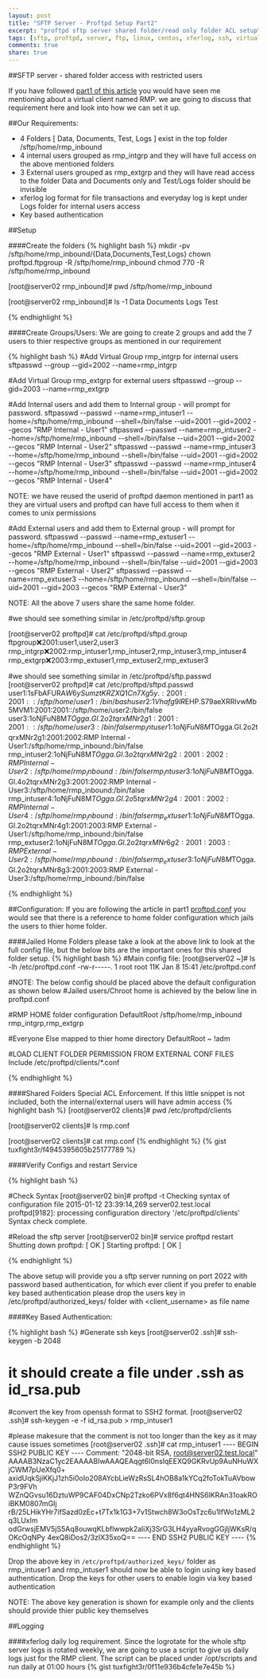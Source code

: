 ```yaml
---
layout: post
title: "SFTP Server - Proftpd Setup Part2"
excerpt: "proftpd sftp server shared folder/read only folder ACL setup"
tags: [sftp, proftpd, server, ftp, linux, centos, xferlog, ssh, virtual users ]
comments: true
share: true
---
```


##SFTP server - shared folder access with restricted users

If you have followed [part1 of this
article](http://www.primoitsolutions.uk/proftpd-sftp-server-part1/) you would have seen me mentioning about a virtual client named RMP. we are going to discuss that requirement here and look into how we can set it up.

##Our Requirements:
 - 4 Folders [ Data, Documents, Test, Logs ] exist in the top folder /sftp/home/rmp_inbound 
 - 4 internal users grouped as rmp_intgrp and they will have full access on the above mentioned folders
 - 3 External users grouped as rmp_extgrp and they will have read access to the folder Data and Documents only and Test/Logs folder should be invisible
 - xferlog log format for file transactions and everyday log is kept under Logs folder for internal users access
 - Key based authentication

##Setup

####Create the folders
{% highlight bash %}
mkdir -pv /sftp/home/rmp_inbound/{Data,Documents,Test,Logs}
chown proftpd.ftpgroup -R /sftp/home/rmp_inbound
chmod 770 -R /sftp/home/rmp_inbound

[root@server02 rmp_inbound]# pwd
/sftp/home/rmp_inbound

[root@server02 rmp_inbound]# ls -1
Data
Documents
Logs
Test

{% endhighlight %}

####Create Groups/Users:
We are going to create 2 groups and add the 7 users to thier respective groups as mentioned in our requirement

{% highlight bash %}
#Add Virtual Group rmp_intgrp for internal users
sftpasswd --group --gid=2002 --name=rmp_intgrp

#Add Virtual Group rmp_extgrp for external users
sftpasswd --group --gid=2003 --name=rmp_extgrp

#Add Internal users and add them to Internal group - will prompt for password.
sftpasswd --passwd --name=rmp_intuser1 --home=/sftp/home/rmp_inbound --shell=/bin/false --uid=2001 --gid=2002 --gecos "RMP Internal - User1"
sftpasswd --passwd --name=rmp_intuser2 --home=/sftp/home/rmp_inbound --shell=/bin/false --uid=2001 --gid=2002 --gecos "RMP Internal - User2"
sftpasswd --passwd --name=rmp_intuser3 --home=/sftp/home/rmp_inbound --shell=/bin/false --uid=2001 --gid=2002 --gecos "RMP Internal - User3"
sftpasswd --passwd --name=rmp_intuser4 --home=/sftp/home/rmp_inbound --shell=/bin/false --uid=2001 --gid=2002 --gecos "RMP Internal - User4"

NOTE: we have reused the userid of proftpd daemon mentioned in part1 as they are virtual users and proftpd can have full access to them when it comes to unix permissions

#Add External users and add them to External group - will prompt for password.
sftpasswd --passwd --name=rmp_extuser1 --home=/sftp/home/rmp_inbound --shell=/bin/false --uid=2001 --gid=2003 --gecos "RMP External - User1"
sftpasswd --passwd --name=rmp_extuser2 --home=/sftp/home/rmp_inbound --shell=/bin/false --uid=2001 --gid=2003 --gecos "RMP External - User2"
sftpasswd --passwd --name=rmp_extuser3 --home=/sftp/home/rmp_inbound --shell=/bin/false --uid=2001 --gid=2003 --gecos "RMP External - User3"

NOTE: All the above 7 users share the same home folder.

#we should see something similar in /etc/proftpd/sftp.group

[root@server02 proftpd]# cat /etc/proftpd/sftpd.group
ftpgroup:x:2001:user1,user2,user3
rmp_intgrp:x:2002:rmp_intuser1,rmp_intuser2,rmp_intuser3,rmp_intuser4
rmp_extgrp:x:2003:rmp_extuser1,rmp_extuser2,rmp_extuser3

#we should see something similar in /etc/proftpd/sftp.passwd
[root@server02 proftpd]# cat /etc/proftpd/sftpd.passwd
user1:$1$sFbAFURA$W6ySumztKRZXQ1Cn7Xg5y.:2001:2001::/sftp/home/user1:/bin/bash
user2:$1$Vhafg9lR$EHP.S79aeXRRlvwMb5MVM1:2001:2001::/sftp/home/user2:/bin/false
user3:$1$oNjFuN8M$TOgga.Gl.2o2tqrxMNr2g1:2001:2001::/sftp/home/user3:/bin/false
rmp_intuser1:$1$oNjFuN8M$TOgga.Gl.2o2tqrxMNr2g1:2001:2002:RMP Internal - User1:/sftp/home/rmp_inbound:/bin/false
rmp_intuser2:$1$oNjFuN8M$TOgga.Gl.3o2tqrxMNr2g2:2001:2002:RMP Internal - User2:/sftp/home/rmp_inbound:/bin/false
rmp_intuser3:$1$oNjFuN8M$TOgga.Gl.4o2tqrxMNr2g3:2001:2002:RMP Internal - User3:/sftp/home/rmp_inbound:/bin/false
rmp_intuser4:$1$oNjFuN8M$TOgga.Gl.2o5tqrxMNr2g4:2001:2002:RMP Internal - User4:/sftp/home/rmp_inbound:/bin/false
rmp_extuser1:$1$oNjFuN8M$TOgga.Gl.2o2tqrxMNr4g1:2001:2003:RMP External - User1:/sftp/home/rmp_inbound:/bin/false
rmp_extuser2:$1$oNjFuN8M$TOgga.Gl.2o2tqrxMNr6g2:2001:2003:RMP External - User2:/sftp/home/rmp_inbound:/bin/false
rmp_extuser3:$1$oNjFuN8M$TOgga.Gl.2o2tqrxMNr8g3:2001:2003:RMP External - User3:/sftp/home/rmp_inbound:/bin/false

{% endhighlight %}

##Configuration:
If you are following the article in part1 [proftpd.conf](https://gist.githubusercontent.com/tuxfight3r/b62dc3351732615f9e86/raw/proftpd.conf) you would see that there is a reference to home folder configuration which jails the users to thier home folder.

####Jailed Home Folders
please take a look at the above link to look at the full config file, but the below bits are the important ones for this shared folder setup.
{% highlight bash %}
#Main config file:
[root@server02 ~]# ls -lh /etc/proftpd.conf
-rw-r-----. 1 root root 11K Jan  8 15:41 /etc/proftpd.conf

#NOTE: The below config should be placed above the default configuration as shown below
#Jailed users/Chroot home is achieved by the below line in proftpd.conf

#RMP HOME folder configuration
DefaultRoot        /sftp/home/rmp_inbound rmp_intgrp,rmp_extgrp

#Everyone Else mapped to thier home directory
DefaultRoot        ~ !adm


#LOAD CLIENT FOLDER PERMISSION FROM EXTERNAL CONF FILES
Include /etc/proftpd/clients/*.conf

{% endhighlight %}


####Shared Folders Special ACL Enforcement.
If this little snippet is not included, both the internal/external users will have admin access
{% highlight bash %}
[root@server02 clients]# pwd
/etc/proftpd/clients

[root@server02 clients]# ls
rmp.conf

[root@server02 clients]# cat rmp.conf
{% endhighlight %}
{% gist tuxfight3r/f4945395605b25177789 %}

####Verify Configs and restart Service

{% highlight bash %}

#Check Syntax
[root@server02 bin]# proftpd -t
Checking syntax of configuration file
2015-01-12 23:39:14,269 server02.test.local proftpd[9182]: processing configuration directory '/etc/proftpd/clients'
Syntax check complete.

#Reload the sftp server
[root@server02 bin]# service proftpd restart
Shutting down proftpd:                                     [  OK  ]
Starting proftpd:                                          [  OK  ]

{% endhighlight %}

The above setup will provide you a sftp server running on port 2022 with password based authentication, for which ever client if you prefer to enable key based authentication please drop the users key in /etc/proftpd/authorized_keys/ folder with <client_username> as file name

####Key Based Authentication:

{% highlight bash %}
#Generate ssh keys 
[root@server02 .ssh]# ssh-keygen -b 2048
# it should create a file under .ssh as id_rsa.pub

#convert the key from openssh format to SSH2 format.
[root@server02 .ssh]# ssh-keygen -e -f id_rsa.pub > rmp_intuser1

#please makesure that the comment is not too longer than the key as it may cause issues sometimes
[root@server02 .ssh]# cat rmp_intuser1
---- BEGIN SSH2 PUBLIC KEY ----
Comment: "2048-bit RSA, root@server02.test.local"
AAAAB3NzaC1yc2EAAAABIwAAAQEAqgt6I0nsIqEEXQ9GKRvUp9AuNHuWXjCWM7pUeXfq0+
axidUqkSjiKKjJ1zh5i0oIo208AYcbLieWzRsSL4hOB8a1kYCq2foTokTuAVbowP3r9FVh
WZnQGvsu16DztuWP9CAF04DxCNp2Tzko6PVx8f6qt4HNS6lKRAn31oakROiBKM0807mGIj
rB/25LHikYHr7ifSazd0zEc+t7Tx1k1G3+7v1Stwch8W3oOsTzc6u1IfWo1zML2q3LUxIm
odGrwsjEMV5jS5Aq8ouwqKLbflwwpk2aliXj3SrG3LH4yyaRvogGGjIjWKsR/qOKcOqNPy
4exQ8iDos2/3zIX35xoQ==
---- END SSH2 PUBLIC KEY ----
{% endhighlight %}

Drop the above key in `/etc/proftpd/authorized_keys/` folder as rmp_intuser1 and rmp_intuser1 should now be able to login using  key based authentication. Drop the keys for other users to enable login via key based authentication

NOTE: The above key generation is shown for example only and the clients should provide thier public key themselves

##Logging

####xferlog daily log requirement.
Since the logrotate for the whole sftp server logs is rotated weekly, we are going to use a script to give us daily logs just for the RMP client. The script can be placed under /opt/scripts and run daily at 01:00 hours
{% gist tuxfight3r/0f11e936b4cfe1e7e45b %}
